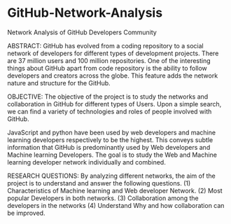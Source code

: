 # GitHub-Network-Analysis
Network Analysis of GitHub Developers Community 

ABSTRACT:
GitHub has evolved from a coding repository to a social network of developers for different types of development projects. There are 37 million users and 100 million repositories. One of the interesting things about GitHub apart from code repository is the ability to follow developers and creators across the globe. This feature adds the network nature and structure for the GitHub.

OBJECTIVE:
The objective of the project is to study the networks and collaboration in GitHub for different types of Users. Upon a simple search, we can find a variety of technologies and roles of people involved with GitHub.

JavaScript and python have been used by web developers and machine learning developers respectively to be the highest. This conveys subtle information that GitHub is predominantly used by Web developers and Machine learning Developers. The goal is to study the Web and Machine learning developer network individually and combined.

RESEARCH QUESTIONS:
By analyzing different networks, the aim of the project is to understand and answer the following questions.
(1) Characteristics of Machine learning and Web developer Network.
(2) Most popular Developers in both networks.
(3) Collaboration among the developers in the networks
(4) Understand Why and how collaboration can be improved.
